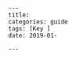 
```
---
title: 
categories: guide
tags: [Key ]
date: 2019-01-

---
```
<!--stackedit_data:
eyJoaXN0b3J5IjpbLTEyNTczNjYzNjddfQ==
-->